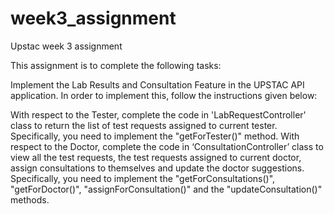 # week3_assignment
Upstac week 3 assignment

This assignment is to complete the following tasks:

Implement the Lab Results and Consultation Feature in the UPSTAC API application. In order to implement this, follow the instructions given below:

With respect to the Tester, complete the code in 'LabRequestController' class to return the list of test requests assigned to current tester. Specifically, you need to implement the "getForTester()" method.
With respect to the Doctor, complete the code in ‘ConsultationController’ class to view all the test requests, the test requests assigned to current doctor, assign consultations to themselves and update the doctor suggestions. Specifically, you need to implement the
"getForConsultations()", "getForDoctor()", "assignForConsultation()" and the "updateConsultation()" methods.
